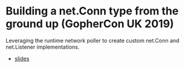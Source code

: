 # Building a net.Conn type from the ground up (GopherCon UK 2019)

Leveraging the runtime network poller to create custom net.Conn and net.Listener implementations.

- [slides](https://github.com/mdlayher/talks/blob/master/conferences/2019/gopherconuk/building-a-net-conn-type-from-the-ground-up.pdf)
